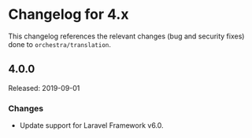 # Changelog for 4.x

This changelog references the relevant changes (bug and security fixes) done to `orchestra/translation`.

## 4.0.0

Released: 2019-09-01

### Changes

* Update support for Laravel Framework v6.0.
